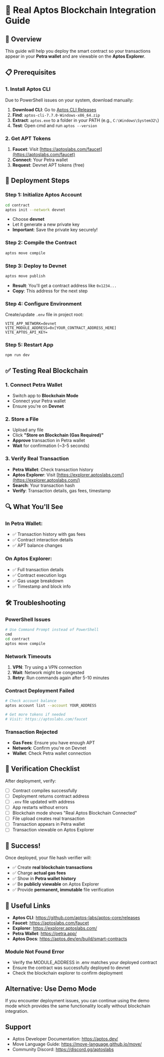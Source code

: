 # 🚀 Real Aptos Blockchain Integration Guide

## 🎯 Overview

This guide will help you deploy the smart contract so your transactions appear in your **Petra wallet** and are viewable on the **Aptos Explorer**.

## 📋 Prerequisites

### 1. Install Aptos CLI

Due to PowerShell issues on your system, download manually:

1. **Download CLI**: Go to [Aptos CLI Releases](https://github.com/aptos-labs/aptos-core/releases)
2. **Find**: `aptos-cli-7.7.0-Windows-x86_64.zip`
3. **Extract**: `aptos.exe` to a folder in your PATH (e.g., `C:\Windows\System32\`)
4. **Test**: Open cmd and run `aptos --version`

### 2. Get APT Tokens

1. **Faucet**: Visit [https://aptoslabs.com/faucet](https://aptoslabs.com/faucet)
2. **Connect**: Your Petra wallet
3. **Request**: Devnet APT tokens (free)

## 🚀 Deployment Steps

### Step 1: Initialize Aptos Account

```bash
cd contract
aptos init --network devnet
```

- Choose **devnet**
- Let it generate a new private key
- **Important**: Save the private key securely!

### Step 2: Compile the Contract

```bash
aptos move compile
```

### Step 3: Deploy to Devnet

```bash
aptos move publish
```

- **Result**: You'll get a contract address like `0x1234...`
- **Copy**: This address for the next step

### Step 4: Configure Environment

Create/update `.env` file in project root:

```env
VITE_APP_NETWORK=devnet
VITE_MODULE_ADDRESS=0x[YOUR_CONTRACT_ADDRESS_HERE]
VITE_APTOS_API_KEY=
```

### Step 5: Restart App

```bash
npm run dev
```

## ✅ Testing Real Blockchain

### 1. Connect Petra Wallet

- Switch app to **Blockchain Mode**
- Connect your Petra wallet
- Ensure you're on **Devnet**

### 2. Store a File

- Upload any file
- Click **"Store on Blockchain (Gas Required)"**
- **Approve** transaction in Petra wallet
- **Wait** for confirmation (~3-5 seconds)

### 3. Verify Real Transaction

- **Petra Wallet**: Check transaction history
- **Aptos Explorer**: Visit [https://explorer.aptoslabs.com/](https://explorer.aptoslabs.com/)
- **Search**: Your transaction hash
- **Verify**: Transaction details, gas fees, timestamp

## 🔍 What You'll See

### In Petra Wallet:

- ✅ Transaction history with gas fees
- ✅ Contract interaction details
- ✅ APT balance changes

### On Aptos Explorer:

- ✅ Full transaction details
- ✅ Contract execution logs
- ✅ Gas usage breakdown
- ✅ Timestamp and block info

## 🛠️ Troubleshooting

### PowerShell Issues

```bash
# Use Command Prompt instead of PowerShell
cmd
cd contract
aptos move compile
```

### Network Timeouts

1. **VPN**: Try using a VPN connection
2. **Wait**: Network might be congested
3. **Retry**: Run commands again after 5-10 minutes

### Contract Deployment Failed

```bash
# Check account balance
aptos account list --account YOUR_ADDRESS

# Get more tokens if needed
# Visit: https://aptoslabs.com/faucet
```

### Transaction Rejected

- **Gas Fees**: Ensure you have enough APT
- **Network**: Confirm you're on Devnet
- **Wallet**: Check Petra wallet connection

## 📱 Verification Checklist

After deployment, verify:

- [ ] Contract compiles successfully
- [ ] Deployment returns contract address
- [ ] `.env` file updated with address
- [ ] App restarts without errors
- [ ] Blockchain mode shows "Real Aptos Blockchain Connected"
- [ ] File upload creates real transaction
- [ ] Transaction appears in Petra wallet
- [ ] Transaction viewable on Aptos Explorer

## 🎉 Success!

Once deployed, your file hash verifier will:

- ✅ Create **real blockchain transactions**
- ✅ Charge **actual gas fees**
- ✅ Show in **Petra wallet history**
- ✅ Be **publicly viewable** on Aptos Explorer
- ✅ Provide **permanent, immutable** file verification

## 🔗 Useful Links

- **Aptos CLI**: https://github.com/aptos-labs/aptos-core/releases
- **Faucet**: https://aptoslabs.com/faucet
- **Explorer**: https://explorer.aptoslabs.com/
- **Petra Wallet**: https://petra.app/
- **Aptos Docs**: https://aptos.dev/en/build/smart-contracts

### Module Not Found Error

- Verify the MODULE_ADDRESS in .env matches your deployed contract
- Ensure the contract was successfully deployed to devnet
- Check the blockchain explorer to confirm deployment

## Alternative: Use Demo Mode

If you encounter deployment issues, you can continue using the demo mode which provides the same functionality locally without blockchain integration.

## Support

- Aptos Developer Documentation: https://aptos.dev/
- Move Language Guide: https://move-language.github.io/move/
- Community Discord: https://discord.gg/aptoslabs

